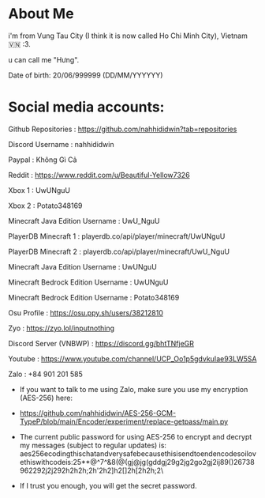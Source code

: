 # About Me

i'm from Vung Tau City (I think it is now called Ho Chi Minh City), Vietnam 🇻🇳 :3.

u can call me "Hưng".

Date of birth: 20/06/999999 (DD/MM/YYYYYY)

# Social media accounts:

Github Repositories : https://github.com/nahhididwin?tab=repositories

Discord Username : nahhididwin

Paypal : Không Gì Cả

Reddit : https://www.reddit.com/u/Beautiful-Yellow7326

Xbox 1 : UwUNguU

Xbox 2 : Potato348169

Minecraft Java Edition Username : UwU_NguU

PlayerDB Minecraft 1 : playerdb.co/api/player/minecraft/UwUNguU

PlayerDB Minecraft 2 : playerdb.co/api/player/minecraft/UwU_NguU


Minecraft Java Edition Username : UwUNguU

Minecraft Bedrock Edition Username : UwUNguU

Minecraft Bedrock Edition Username : Potato348169

Osu Profile : https://osu.ppy.sh/users/38212810

Zyo : https://zyo.lol/inputnothing

Discord Server (VNBWP) : https://discord.gg/bhtTNfjeGR

Youtube : https://www.youtube.com/channel/UCP_Oo1p5gdvkuIae93LW5SA






Zalo : +84 901 201 585

+ If you want to talk to me using Zalo, make sure you use my encryption (AES-256) here: 

+ https://github.com/nahhididwin/AES-256-GCM-TypeP/blob/main/Encoder/experiment/replace-getpass/main.py

+ The current public password for using AES-256 to encrypt and decrypt my messages (subject to regular updates) is: aes256ecodingthischatandverysafebecausethisisendtoendencodesoilovethiswithcodeis:25**@^7^&8(@(gj@jg(gddgj29g2jg2go2gj2ij89()26738962292j2j292h2h2h;2h'2h2]h2[]2h[2h2h;2\\

+ If I trust you enough, you will get the secret password.
